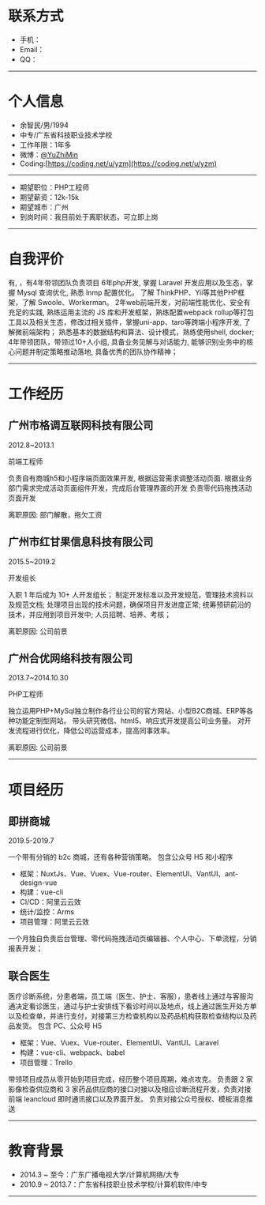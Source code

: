 # 联系方式

- 手机：
- Email：
- QQ：

---

# 个人信息

 - 余智民/男/1994 
 - 中专/广东省科技职业技术学校
 - 工作年限：1年多
 - 微博：[@YuZhiMin](http://weibo.com/lhkb)
 - Coding:[https://coding.net/u/yzm](https://coding.net/u/yzm)

---

 - 期望职位：PHP工程师
 - 期望薪资：12k-15k
 - 期望城市：广州
 - 到岗时间：我目前处于离职状态，可立即上岗

---

# 自我评价
有, ，有4年带领团队负责项目
6年php开发, 掌握 Laravel 开发应用以及生态，掌握 Mysql 查询优化, 熟悉 lnmp 配置优化。
了解 ThinkPHP、Yii等其他PHP框架，了解 Swoole、Workerman。
2年web前端开发，对前端性能优化、安全有充足的实践, 熟练运用主流的 JS 库和开发框架，熟练配置webpack rollup等打包工具以及相关生态，修改过相关插件，掌握uni-app、taro等跨端小程序开发, 了解微前端架构；
熟悉基本的数据结构和算法、设计模式，熟练使用shell, docker;
4年带领团队，带领过10+人小组, 具备业务见解与对话能力, 能够识别业务中的核心问题并制定策略推动落地, 具备优秀的团队协作精神；

---

# 工作经历

## 广州市格调互联网科技有限公司
2012.8~2013.1

前端工程师

负责自有商城h5和小程序端页面效果开发, 根据运营需求调整活动页面.
根据业务部门需求完成活动页面组件开发，完成后台管理界面的开发
负责零代码拖拽活动页面开发

离职原因: 部门解散，拖欠工资



## 广州市红甘果信息科技有限公司
2015.5~2019.2

开发组长

入职 1 年后成为 10+ 人开发组长；
制定开发标准以及开发规范，管理技术资料以及规范文档;
处理项目出现的技术问题，确保项目开发进度正常;
统筹预研前沿的技术，并应用到项目开发中;
人员招聘、培养、考核；

离职原因: 公司前景



## 广州合优网络科技有限公司
2013.7~2014.10.30

PHP工程师

独立运用PHP+MySql独立制作各行业公司的官方网站、小型B2C商城、ERP等各种功能定制型网站。
带头研究微信、html5、响应式开发提高公司业务量。
对开发流程进行优化，降低公司运营成本，提高同事效率。

离职原因: 公司前景

---

# 项目经历

## 即拼商城
2019.5-2019.7

一个带有分销的 b2c 商城，还有各种营销策略。
包含公众号 H5 和小程序

- 框架：NuxtJs、Vue、Vuex、Vue-router、ElementUI、VantUI、ant-design-vue
- 构建：vue-cli
- CI/CD：阿里云云效
- 统计/监控：Arms
- 项目管理：阿里云云效

一个月独自负责后台管理、零代码拖拽活动页编辑器、个人中心、下单流程，分销报表开发；



## 联合医生

医疗诊断系统，分患者端，员工端（医生、护士、客服），患者线上通过与客服沟通决定看诊医生，通过与护士安排线下看诊时间以及地点，线上通过医生开处方单以及检查单，并进行支付，对接第三方检查机构以及药品机构获取检查结构以及药品发货。
包含 PC、公众号 H5

- 框架：Vue、Vuex、Vue-router、ElementUI、VantUI、Laravel
- 构建：vue-cli、webpack、babel
- 项目管理：Trello

带领项目成员从零开始到项目完成，经历整个项目周期，难点攻克。
负责跟 2 家影像检查供应商和 3 家药品供应商的接口对接以及相应诊断流程开发，负责对接前端 leancloud 即时通讯接口以及界面开发。
负责对接公众号授权、模板消息推送

---

# 教育背景

- 2014.3 ~ 至今：广东广播电视大学/计算机网络/大专
- 2010.9 ~ 2013.7：广东省科技职业技术学校/计算机软件/中专

---


